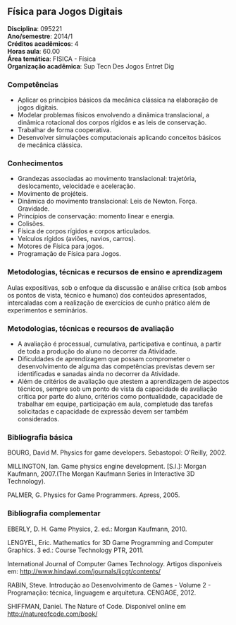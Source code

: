 ## Física para Jogos Digitais

**Disciplina**: 095221  
**Ano/semestre**:  2014/1  
**Créditos acadêmicos**: 4  
**Horas aula**: 60.00  
**Área temática**:  FISICA - Física  
**Organização acadêmica**: Sup Tecn Des Jogos Entret Dig  

### Competências

* Aplicar os princípios básicos da mecânica clássica na elaboração de jogos digitais.
* Modelar problemas físicos envolvendo a dinâmica translacional, a dinâmica rotacional dos corpos rígidos e as leis de conservação.
* Trabalhar de forma cooperativa.
* Desenvolver simulações computacionais aplicando conceitos básicos de mecânica clássica.

### Conhecimentos

* Grandezas associadas ao movimento translacional: trajetória, deslocamento, velocidade e aceleração.
* Movimento de projéteis.
* Dinâmica do movimento translacional: Leis de Newton. Força. Gravidade.
* Princípios de conservação: momento linear e energia.
* Colisões.
* Física de corpos rígidos e corpos articulados.
* Veículos rígidos (aviões, navios, carros).
* Motores de Física para jogos.
* Programação de Física para Jogos.

### Metodologias, técnicas e recursos de ensino e aprendizagem

Aulas expositivas, sob o enfoque da discussão e análise crítica (sob ambos os pontos de vista, técnico e humano) dos conteúdos apresentados, intercaladas com a realização de exercícios de cunho prático além de experimentos e seminários.


### Metodologias, técnicas e recursos de avaliação

* A avaliação é processual, cumulativa, participativa e contínua, a partir de toda a produção do aluno no decorrer da Atividade. 
* Dificuldades de aprendizagem que possam comprometer o desenvolvimento de alguma das competências previstas devem ser identificadas e sanadas ainda no decorrer da Atividade. 
* Além de critérios de avaliação que atestem a aprendizagem de aspectos técnicos, sempre sob um ponto de vista da capacidade de avaliação crítica por parte do aluno, critérios como pontualidade, capacidade de trabalhar em equipe, participação em aula, completude das tarefas solicitadas e capacidade de expressão devem ser também considerados.


### Bibliografia básica
BOURG, David M. Physics for game developers. Sebastopol: O'Reilly, 2002.

MILLINGTON, Ian. Game physics engine development. [S.l.]: Morgan Kaufmann, 2007.(The Morgan Kaufmann Series in Interactive 3D Technology).

PALMER, G. Physics for Game Programmers. Apress, 2005.


### Bibliografia complementar

EBERLY, D. H. Game Physics, 2. ed.: Morgan Kaufmann, 2010.

LENGYEL, Eric. Mathematics for 3D Game Programming and Computer Graphics. 3 ed.: Course Technology PTR, 2011.

International Journal of Computer Games Technology. Artigos disponíveis em: http://www.hindawi.com/journals/ijcgt/contents/

RABIN, Steve. Introdução ao Desenvolvimento de Games - Volume 2 - Programação: técnica, linguagem e arquitetura. CENGAGE, 2012.

SHIFFMAN, Daniel. The Nature of Code. Disponível online em http://natureofcode.com/book/